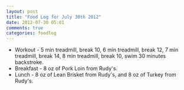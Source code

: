 ```yaml
---
layout: post
title: "Food Log for July 30th 2012"
date: 2012-07-30 05:01
comments: true
categories: foodlog
---
```


* Workout - 5 min treadmill, break 10, 6 min treadmill, break 12, 7 min treadmill, break 14, 8 min treadmill, break 10, swim 30 minutes backstroke.
* Breakfast - 8 oz of Pork Loin from Rudy's.
* Lunch - 8 oz of Lean Brisket from Rudy's, and 8 oz of Turkey from Rudy's.
